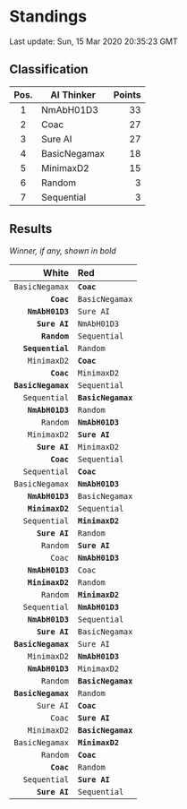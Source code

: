 # Standings

Last update: Sun, 15 Mar 2020 20:35:23 GMT

## Classification

| Pos. | AI Thinker | Points |
|:----:| ---------- | -----: |
| 1 | NmAbH01D3 | 33 |
| 2 | Coac | 27 |
| 3 | Sure AI | 27 |
| 4 | BasicNegamax | 18 |
| 5 | MinimaxD2 | 15 |
| 6 | Random | 3 |
| 7 | Sequential | 3 |

## Results

_Winner, if any, shown in bold_

| White |   Red   |
| -----:|:------- |
| `BasicNegamax` | **`Coac`** |
| **`Coac`** | `BasicNegamax` |
| **`NmAbH01D3`** | `Sure AI` |
| **`Sure AI`** | `NmAbH01D3` |
| **`Random`** | `Sequential` |
| **`Sequential`** | `Random` |
| `MinimaxD2` | **`Coac`** |
| **`Coac`** | `MinimaxD2` |
| **`BasicNegamax`** | `Sequential` |
| `Sequential` | **`BasicNegamax`** |
| **`NmAbH01D3`** | `Random` |
| `Random` | **`NmAbH01D3`** |
| `MinimaxD2` | **`Sure AI`** |
| **`Sure AI`** | `MinimaxD2` |
| **`Coac`** | `Sequential` |
| `Sequential` | **`Coac`** |
| `BasicNegamax` | **`NmAbH01D3`** |
| **`NmAbH01D3`** | `BasicNegamax` |
| **`MinimaxD2`** | `Sequential` |
| `Sequential` | **`MinimaxD2`** |
| **`Sure AI`** | `Random` |
| `Random` | **`Sure AI`** |
| `Coac` | **`NmAbH01D3`** |
| **`NmAbH01D3`** | `Coac` |
| **`MinimaxD2`** | `Random` |
| `Random` | **`MinimaxD2`** |
| `Sequential` | **`NmAbH01D3`** |
| **`NmAbH01D3`** | `Sequential` |
| **`Sure AI`** | `BasicNegamax` |
| **`BasicNegamax`** | `Sure AI` |
| `MinimaxD2` | **`NmAbH01D3`** |
| **`NmAbH01D3`** | `MinimaxD2` |
| `Random` | **`BasicNegamax`** |
| **`BasicNegamax`** | `Random` |
| `Sure AI` | **`Coac`** |
| `Coac` | **`Sure AI`** |
| `MinimaxD2` | **`BasicNegamax`** |
| `BasicNegamax` | **`MinimaxD2`** |
| `Random` | **`Coac`** |
| **`Coac`** | `Random` |
| `Sequential` | **`Sure AI`** |
| **`Sure AI`** | `Sequential` |

